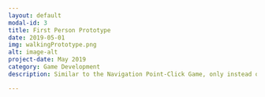 ```yaml
---
layout: default
modal-id: 3
title: First Person Prototype
date: 2019-05-01
img: walkingPrototype.png
alt: image-alt
project-date: May 2019
category: Game Development
description: Similar to the Navigation Point-Click Game, only instead of using the mouse to control the player, you control the player with both mouse and keyboard. All 3D assets were created by me to add more life into this short game project. The player is capable of sprints and jumps to help avoid any obstacles to get to the end goal of each level.

---
```

